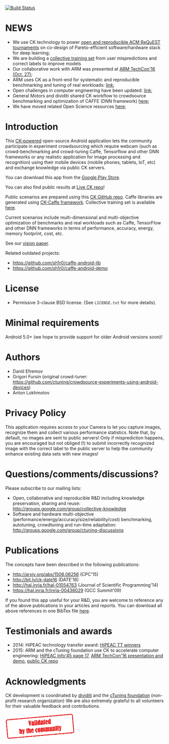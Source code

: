 [![Build Status](https://travis-ci.org/dividiti/crowdsource-video-experiments-on-android.svg?branch=master)](https://travis-ci.org/dividiti/crowdsource-video-experiments-on-android)

NEWS
====
* We use CK technology to power [open and reproducible ACM ReQuEST tournaments](http://cKnowledge.org/request) on co-design of Pareto-efficient software/hardware stack for deep learning;
* We are building a [collective training set](http://cknowledge.org/repo/web.php?wcid=42b9a1221eb50259:collective_training_set) from user mispredictions and correct labels to improve models
* Our collaborative work with ARM was presented at [ARM TechCon'16 (Oct. 27)](http://schedule.armtechcon.com/session/know-your-workloads-design-more-efficient-systems);
* ARM uses CK as a front-end for systematic and reproducible benchmarking and tuning of real workloads: [link](https://github.com/ctuning/ck-wa); 
* Open challenges in computer engineering have been updated: [link](https://github.com/ctuning/ck/wiki/Research-and-development-challenges);
* General Motors and dividiti shared CK workflow to crowdsource benchmarking and optimization of CAFFE (DNN framework) [here](https://github.com/dividiti/ck-caffe);
* We have moved related Open Science resources [here](http://github.com/ctuning/ck/wiki/Enabling-Open-Science);

Introduction
============

This [CK-powered](http://github.com/ctuning/ck) open-source Android application 
lets the community participate in experiment crowdsourcing which require webcam
(such as crowd-benchmarking and crowd-tuning Caffe, Tensorflow 
and other DNN frameworks or any realistic application for image processing 
and recognition) using their mobile devices (mobile phones, tablets, IoT, etc)
and exchange knowledge via public CK servers.

You can download this app from the [Google Play Store](https://play.google.com/store/apps/details?id=openscience.crowdsource.video.experiments). 

You can also find public results at [Live CK repo](http://cknowledge.org/repo)!

Public scenarios are prepared using this [CK GitHub repo](https://github.com/ctuning/ck-crowd-scenarios).
Caffe libraries are generated using [CK-Caffe framework](https://github.com/dividiti/ck-caffe).
Collective training set is available [here](http://cknowledge.org/repo/web.php?wcid=42b9a1221eb50259:collective_training_set).

Current scenarios include multi-dimensional and multi-objective
optimization of benchmarks and real workloads such as 
Caffe, TensorFlow and other DNN frameworks in terms
of performance, accuracy, energy, memory footprint, cost, etc.

See our [vision paper](http://dx.doi.org/10.1145/2909437.2909449).

Related outdated projects:
* https://github.com/sh1r0/caffe-android-lib
* https://github.com/sh1r0/caffe-android-demo

License
=======
* Permissive 3-clause BSD license. (See `LICENSE.txt` for more details).

Minimal requirements
====================
Android 5.0+ (we hope to provide support for older Android versions soon)!

Authors
=======
* Daniil Efremov
* Grigori Fursin (original crowd-tuner: https://github.com/ctuning/crowdsource-experiments-using-android-devices)
* Anton Lokhmotov

Privacy Policy
==============

This application requires access to your Camera to let you
capture images, recognize them and collect various performance 
statistics. Note that, by default, no images are sent to public servers!
Only if misprediction happens, you are encouraged but not obliged (!)
to submit incorrectly recognized image with the correct label 
to the public server to help the community enhance existing
data sets with new images!

Questions/comments/discussions?
===============================
Please subscribe to our mailing lists:
* Open, collaborative and reproducible R&D including knowledge preservation, sharing and reuse:
  http://groups.google.com/group/collective-knowledge
* Software and hardware multi-objective (performance/energy/accuracy/size/reliability/cost)
  benchmarking, autotuning, crowdtuning and run-time adaptation: http://groups.google.com/group/ctuning-discussions

Publications
============
The concepts have been described in the following publications:

* http://arxiv.org/abs/1506.06256 (CPC'15)
* http://bit.ly/ck-date16 (DATE'16)
* http://hal.inria.fr/hal-01054763 (Journal of Scientific Programming'14)
* https://hal.inria.fr/inria-00436029 (GCC Summit'09)

If you found this app useful for your R&D, you are welcome
to reference any of the above publications in your articles
and reports. You can download all above references in one 
BibTex file [here](https://raw.githubusercontent.com/ctuning/ck-guide-images/master/collective-knowledge-refs.bib).

Testimonials and awards
=======================
* 2014: HiPEAC technology transfer award: [HiPEAC TT winners](https://www.hipeac.net/research/technology-transfer-awards/2014)
* 2015: ARM and the cTuning foundation use CK to accelerate computer engineering: [HiPEAC Info'45 page 17](https://www.hipeac.net/assets/public/publications/newsletter/hipeacinfo45.pdf), [ARM TechCon'16 presentation and demo](http://schedule.armtechcon.com/session/know-your-workloads-design-more-efficient-systems), [public CK repo](https://github.com/ctuning/ck-wa)

Acknowledgments
===============

CK development is coordinated by [dividiti](http://dividiti.com)
and the [cTuning foundation](http://cTuning.org) (non-profit research organization)
We are also extremely grateful to all
volunteers for their valuable feedback and contributions.

![logo](https://github.com/ctuning/ck-guide-images/blob/master/logo-validated-by-the-community-simple.png)
